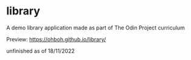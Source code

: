 # library
A demo library application made as part of The Odin Project curriculum

Preview: https://ohboh.github.io/library/

unfinished as of 18/11/2022
